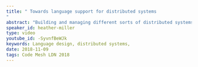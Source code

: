 ```yaml
---
title: " Towards language support for distributed systems
"
abstract: "Building and managing different sorts of distributed systems is notoriously difficult; of course nodes can fail, but we are also often connecting many different services with many different underlying assumptions behind each. This means that not only can individual components fail, but so can entire inter-connected groups of services. But what if we could leave some of these headaches, like making sure that certain invariants hold between two inter-connected services, to our programming language to worry about? In this talk, Heather will talk about some recent work bridging distributed systems and programming languages research by shifting reasoning for two classes of problems into the programming language; building up richer computations making use of CRDTs, and building up richer computations implemented as compositions of serverless functions."
speaker_id: heather-miller
type: video
youtube_id: -SyvnfBeWJk
keywords: Language design, distributed systems,
date: 2018-11-09
tags: Code Mesh LDN 2018
---
```


